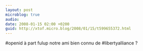 ```yaml
---
layout: post
microblog: true
audio: 
date: 2008-01-15 02:00 +0200
guid: http://xtof.micro.blog/2008/01/15/t599655372.html
---
```

#openid à part fulup notre ami bien connu de #libertyalliance ?

